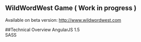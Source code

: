 WildWordWest Game ( Work in progress )
--------------------------------------
Available on beta version:
http://www.wildwordwest.com


##Technical Overview
AngularJS 1.5  
SASS  
